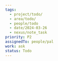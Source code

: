 ```yaml
---
tags:
  - project/todo/
  - area/todo/
  - people/todo
  - date/2024-03-26
  - nexus/note_task
priority: P2
assignedTo: people/pal
work: ask
status: Todo
---
```

